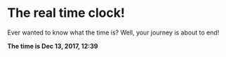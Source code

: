 # The real time clock!

Ever wanted to know what the time is? Well, your journey is about to end!

**The time is Dec 13, 2017, 12:39**
